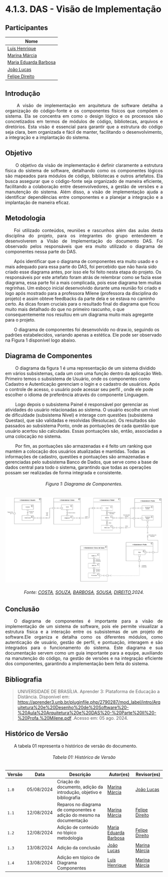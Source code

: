 # **4.1.3. DAS - Visão de Implementação**

## Participantes

| Nome                                                        |
| ----------------------------------------------------------- |
| [Luis Henrique](https://github.com/luishenrrique)           |
| [Marina Márcia](https://github.com/The-Boss-Nina)           |
| [Maria Eduarda Barbosa](https://github.com/Madu01)          |
| [João Lucas](https://github.com/Jlmsousa)                   |
| [Felipe Direito](https://github.com/FelipeDireito)          |

## **Introdução**

<p align="justify">
&emsp;&emsp; A visão de implementação em arquitetura de software detalha a organização do código-fonte e os componentes físicos que compõem o sistema. Ela se concentra em como o design lógico e os processos são concretizados em termos de módulos de código, bibliotecas, arquivos e diretórios. Esta visão é essencial para garantir que a estrutura do código seja clara, bem organizada e fácil de manter, facilitando o desenvolvimento, a integração e a implantação do sistema.
</p> 

## **Objetivo**

<p align="justify">
&emsp;&emsp; O objetivo da visão de implementação é definir claramente a estrutura física do sistema de software, detalhando como os componentes lógicos são mapeados para módulos de código, bibliotecas e outros artefatos. Ela busca assegurar que o código-fonte seja organizado de maneira eficiente, facilitando a colaboração entre desenvolvedores, a gestão de versões e a manutenção do sistema. Além disso, a visão de implementação ajuda a identificar dependências entre componentes e a planejar a integração e a implantação de maneira eficaz.
</p>

## **Metodologia**

<p align="justify">
&emsp;&emsp;Foi utilizado conteúdos, reuniões e rascunhos além das aulas desta disciplina do projeto, para os integrantes do grupo entenderem e desenvolverem a Visão de Implementação do documento DAS. Foi observado pelos responsáveis que era muito utilizado o diagrama de componentes nessa parte do DAS.
    
&emsp;&emsp;Após identificar que o diagrama de componentes era muito usado e o mais adequado para essa parte do DAS, foi percebido que não havia sido criado esse diagrama antes, por isso ele foi feito nesta etapa do projeto. 
Os responsáveis por este artefato foram atrás de relembrar como se fazia esse diagrama, essa parte foi a mais complicada, pois esse diagrama tem muitas regrinhas. Um esboço inicial desenvolvido durante uma reunião foi criado e logo após mostrado para a professora Milene (professora da disciplina do projeto) e assim obteve feedbacks da parte dela e se estava no caminho certo. As dicas foram cruciais para o resultado final do diagrama que ficou muito mais detalhado do que no primeiro rascunho, o que consequentemente nos resultou em um diagrama muito mais agregante para o projeto.

&emsp;&emsp;O diagrama de componentes foi desenvolvido no draw.io, seguindo os padrões estabelecidos, variando apenas a estética. Ele pode ser observado na Figura 1 disponível logo abaixo.
</p>

## **Diagrama de Componentes**

&emsp;&emsp; O diagrama da figura 1 é uma representação de um sistema dividido em vários subsistemas, cada um com uma função dentro da aplicação Web. Primeiro temos o subsistema de Usuário, onde os componentes como Cadastro e Autenticação gerenciam o login e o cadastro de usuários. Após o controle de acesso, o usuário pode acessar seu perfil , onde ele pode escolher o idioma de preferência através do componente Linguagem.

&emsp;&emsp; Logo depois o subsistema Painel é responsável por gerenciar as atividades do usuário relacionadas ao sistema. O usuário escolhe um nível de dificuldade (subsistema Nivel) e interage com questões (subsistema Questao), que são validadas e resolvidas (Resolucao). Os resultados são passados ao subsistema Ponto, onde as pontuações de cada questão que usuário acertou são calculadas. Essas pontuações são, então, associadas a uma colocação no sistema.

&emsp;&emsp; Por fim, as pontuações são armazenadas e é feito um ranking que mantém a colocação dos usuários atualizadas e mantidas. Todas as informações de cadastro, questões e pontuações são armazenadas e gerenciadas pelo subsistema Banco de Dados, que serve como a base de dados central para todo o sistema, garantindo que todas as operações possam ser realizadas de forma integrada e consistente.

</p>

<h6 align="center">Figura 1: Diagrama de Componentes.</h6>

![Componentes](./img/diag-componentes.png)

<div>
    <h6 align="center">Fonte: 
        <a href="https://github.com/luishenrrique">COSTA</a>, 
        <a href="https://github.com/The-Boss-Nina">SOUZA</a>, 
        <a href="https://github.com/Madu01">BARBOSA</a>, 
        <a href="https://github.com/Jlmsousa">SOUSA</a>, 
        <a href="https://github.com/FelipeDireito">DIREITO</a>,2024.
    </h6>
</div>

## **Conclusão**

<p align="justify">
&emsp;&emsp;O diagrama de componentes é importante para a visão de implementação de um sistema de software, pois ele permite visualizar a estrutura física e a interação entre os subsistemas de um projeto de software.Ele organiza e detalha como os diferentes módulos, como autenticação de usuário, gestão de perfil, e pontuação, interagem e são integrados para o funcionamento do sistema. Este diagrama e sua documentação servem como um guia importante para a equipe, auxiliando na manutenção do código, na gestão de versões e na integração eficiente dos componentes, garantindo a implementação bem feita do sistema.
</p>

## **Bibliografia**

> UNIVERSIDADE DE BRASÍLIA. Aprender 3: Plataforma de Educação a Distância. Disponível em:
https://aprender3.unb.br/pluginfile.php/2790287/mod_label/intro/Arquitetura%20e%20Desenho%20de%20Software%20-%20Aula%20Arquitetura%20e%20DAS%20-%20Parte%20II%20-%20Profa.%20Milene.pdf .Acesso em: 05 ago. 2024.

## **Histórico de Versão**
<p align="justify">
&emsp;&emsp;A tabela 01 representa o histórico de versão do documento.
</p>

<h6 align="center">Tabela 01: Histórico de Versão</h6>
<div align="center">

| Versão | Data       | Descrição            | Autor(es)                                           | Revisor(es) |
| ------ | ---------- | -------------------- | --------------------------------------------------- | ----------- |
| `1.0`  | 05/08/2024 | Criação do documento, adição da introdução, objetivo e bibliografia | [Marina Márcia](https://github.com/The-Boss-Nina)    | [João Lucas](https://github.com/Jlmsousa) |
| `1.1`  | 12/08/2024 | Reparos no diagrama de componentes e adição do mesmo na documentação | [Marina Márcia](https://github.com/The-Boss-Nina)  | [Felipe Direito](https://github.com/FelipeDireito)  |
| `1.2`  | 12/08/2024 | Adição de conteúdo no tópico metodologia |  [Maria Eduarda Barbosa](https://github.com/Madu01)  | [Felipe Direito](https://github.com/FelipeDireito)  |
| `1.3`  | 13/08/2024 | Adição da conclusão | [João Lucas](https://github.com/Jlmsousa)    | [Marina Márcia](https://github.com/The-Boss-Nina) |
| `1.4`  | 13/08/2024 | Adição em tópico de Diagrama Componentes |  [Luis Henrique](https://github.com/luishenrrique)  | [Marina Márcia](https://github.com/The-Boss-Nina)  |
